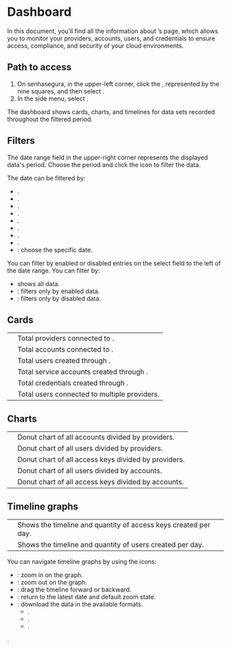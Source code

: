 # Dashboard 

In this document, you’ll find all the information about ’s  page, which allows you to monitor your providers, accounts, users, and credentials to ensure access, compliance, and security of your cloud environments.

## Path to access

1. On senhasegura, in the upper-left corner, click the , represented by the nine squares, and then select .
2. In the side menu, select .

The dashboard shows cards, charts, and timelines for data sets recorded throughout the filtered period.

## Filters

The date range field in the upper-right corner represents the displayed data's period. Choose the period and click the  icon to filter the data.

The date can be filtered by:

- .
- .
- .
- .
- .
- .
- .
- .
- : choose the specific date.

You can filter by enabled or disabled entries on the select field to the left of the date range. You can filter by:

-  shows all data.
- : filters only by enabled data.
- : filters only by disabled data.

## Cards

|  |  |
| --- | --- |
|  | Total providers connected to . |
|  | Total accounts connected to . |
|  | Total users created through . |
|  | Total service accounts created through . |
|  | Total credentials created through . |
|  | Total users connected to multiple providers. |

## Charts

|  |  |
| --- | --- |
|  | Donut chart of all accounts divided by providers. |
|  | Donut chart of all users divided by providers. |
|  | Donut chart of all access keys divided by providers. |
|  | Donut chart of all users divided by accounts. |
|  | Donut chart of all access keys divided by accounts. |

## Timeline graphs

|  |  |
| --- | --- |
|  | Shows the timeline and quantity of access keys created per day. |
|  | Shows the timeline and quantity of users created per day. |

You can navigate timeline graphs by using the icons:

- : zoom in on the graph.
- : zoom out on the graph.
- : drag the timeline forward or backward.
- : return to the latest date and default zoom state.
- : download the data in the available formats.
    - .
    - .
    - .

.